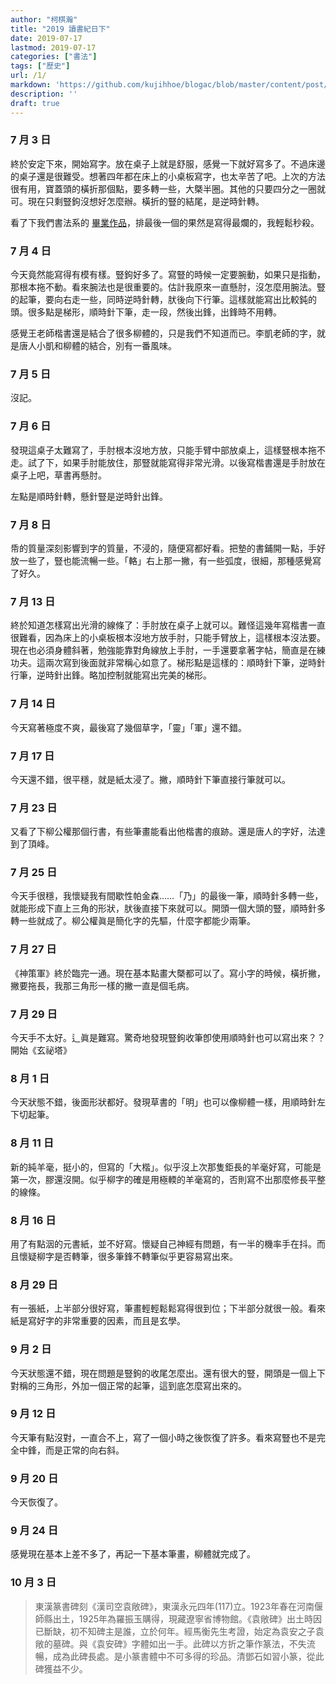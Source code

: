 ```yaml
---
author: "柯棋瀚"
title: "2019 讀書紀日下"
date: 2019-07-17
lastmod: 2019-07-17
categories: ["書法"]
tags: ["歷史"]
url: /1/
markdown: 'https://github.com/kujihhoe/blogac/blob/master/content/post/172墨池紀日.md'
description: ''
draft: true
---
```


### 7 月 3 日

終於安定下來，開始寫字。放在桌子上就是舒服，感覺一下就好寫多了。不過床邊的桌子還是很難受。想著四年都在床上的小桌板寫字，也太辛苦了吧。上次的方法很有用，寶蓋頭的橫折那個點，要多轉一些，大槩半圈。其他的只要四分之一圈就可。現在只剩豎鉤沒想好怎麼辦。橫折的豎的結尾，是逆時針轉。

看了下我們書法系的 [畢業作品](https://mp.weixin.qq.com/s/0dIgzmBlFcD03ldMvGwBow)，排最後一個的果然是寫得最爛的，我輕鬆秒殺。

### 7 月 4 日

今天竟然能寫得有模有樣。豎鉤好多了。寫豎的時候一定要腕動，如果只是指動，那根本拖不動。看來腕法也是很重要的。估計我原來一直懸肘，沒怎麼用腕法。豎的起筆，要向右走一些，同時逆時針轉，肰後向下行筆。這樣就能寫出比較鈍的頭。很多點是梯形，順時針下筆，走一段，然後出鋒，出鋒時不用轉。

感覺王老師楷書還是結合了很多柳體的，只是我們不知道而已。李凱老師的字，就是唐人小凱和柳體的結合，別有一番風味。

### 7 月 5 日

沒記。

### 7 月 6 日

發現這桌子太難寫了，手肘根本沒地方放，只能手臂中部放桌上，這樣豎根本拖不走。試了下，如果手肘能放住，那豎就能寫得非常光滑。以後寫楷書還是手肘放在桌子上吧，草書再懸肘。

左點是順時針轉，懸針豎是逆時針出鋒。

### 7 月 8 日

帋的質量深刻影響到字的質量，不浸的，隨便寫都好看。把墊的書鋪開一點，手好放一些了，豎也能流暢一些。「輅」右上那一撇，有一些弧度，很細，那種感覺寫了好久。

### 7 月 13 日

終於知道怎樣寫出光滑的線條了：手肘放在桌子上就可以。難怪這幾年寫楷書一直很難看，因為床上的小桌板根本沒地方放手肘，只能手臂放上，這樣根本沒法要。現在也必須身體斜著，勉強能靠對角線放上手肘，一手還要拿著字帖，簡直是在練功夫。這兩次寫到後面就非常稱心如意了。梯形點是這樣的：順時針下筆，逆時針行筆，逆時針出鋒。略加控制就能寫出完美的梯形。

### 7 月 14 日

今天寫著極度不爽，最後寫了幾個草字，「靈」「軍」還不錯。

### 7 月 17 日

今天還不錯，很平穩，就是紙太浸了。撇，順時針下筆直接行筆就可以。

### 7 月 23 日

又看了下柳公權那個行書，有些筆畫能看出他楷書的痕跡。還是唐人的字好，法達到了頂峰。

### 7 月 25 日

今天手很穩，我懷疑我有間歇性帕金森……「乃」的最後一筆，順時針多轉一些，就能形成下直上三角的形狀，肰後直接下來就可以。開頭一個大頭的豎，順時針多轉一些就成了。柳公權眞是簡化字的先驅，什麼字都能少兩筆。

### 7 月 27 日

《神策軍》終於臨完一通。現在基本點畫大槩都可以了。寫小字的時候，橫折撇，撇要拖長，我那三角形一樣的撇一直是個毛病。

### 7 月 29 日

今天手不太好。辶眞是難寫。驚奇地發現豎鉤收筆卽使用順時針也可以寫出來？？開始《玄祕塔》

### 8 月 1 日

今天狀態不錯，後面形狀都好。發現草書的「明」也可以像柳體一樣，用順時針左下切起筆。

### 8 月 11 日

新的純羊毫，挺小的，但寫的「大楷」。似乎沒上次那隻鉅長的羊毫好寫，可能是第一次，膠還沒開。似乎柳字的確是用極輭的羊毫寫的，否則寫不出那麼修長平整的線條。

### 8 月 16 日

用了有點洇的元書紙，並不好寫。懷疑自己神經有問題，有一半的機率手在抖。而且懷疑柳字是否轉筆，很多筆鋒不轉筆似乎更容易寫出來。

### 8 月 29 日

有一張紙，上半部分很好寫，筆畫輕輕鬆鬆寫得很到位；下半部分就很一般。看來紙是寫好字的非常重要的因素，而且是玄學。

### 9 月 2 日

今天狀態還不錯，現在問題是豎鉤的收尾怎麼出。還有很大的豎，開頭是一個上下對稱的三角形，外加一個正常的起筆，這到底怎麼寫出來的。

### 9 月 12 日

今天筆有點沒對，一直合不上，寫了一個小時之後恢復了許多。看來寫豎也不是完全中鋒，而是正常的向右斜。

### 9 月 20 日

今天恢復了。

### 9 月 24 日

感覺現在基本上差不多了，再記一下基本筆畫，柳體就完成了。

### 10 月 3 日

> 東漢篆書碑刻《漢司空袁敞碑》，東漢永元四年(117)立。1923年春在河南偃師縣出土，1925年為羅振玉購得，現藏遼寧省博物館。《袁敞碑》出土時因已斷缺，初不知碑主是誰，立於何年。經馬衡先生考證，始定為袁安之子袁敞的墓碑。與《袁安碑》字體如出一手。此碑以方折之筆作篆法，不失流暢，成為此碑長處。是小篆書體中不可多得的珍品。清鄧石如習小篆，從此碑獲益不少。